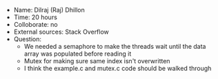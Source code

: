 - Name: Dilraj (Raj) Dhillon
- Time: 20 hours
- Colloborate: no
- External sources: Stack Overflow
- Question:
  - We needed a semaphore to make the threads wait until the data array was populated before reading it
  - Mutex for making sure same index isn't overwritten
  - I think the example.c and mutex.c code should be walked through
